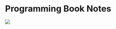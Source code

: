 # Programming Book Notes

[![](http://i.imgur.com/7ACRenX.png)](https://github.com/agalea91/programming-book-notes/blob/master/fluent-python/Fluent-python.ipynb)
